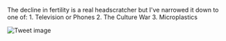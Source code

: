The decline in fertility is a real headscratcher but I've narrowed it down to one of: 1. Television or Phones 2. The Culture War 3. Microplastics


![Tweet image](/asset/crosspoast/F7hTg-Cb0AAwQDp.png)

